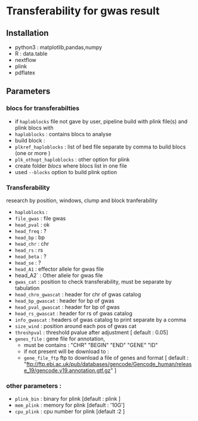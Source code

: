 # Transferability for gwas result

## Installation
* python3 : matplotlib,pandas,numpy
* R : data.table
* nextflow
* plink
* pdflatex

## Parameters
###

### blocs for transferabilties
* if `haploblocks` file not gave by user, pipeline build with plink file(s) and plink blocs with 
* `haploblocks` : contains blocs to analyse
* build block :
 * `plkref_haploblocks` : list of bed file separate by comma to build blocs (one or more )
 * `plk_othopt_haploblocks` : other option for plink 
 * create folder _blocs_ where blocs list in one file
 * used `--blocks` option to build plink option

### Transferability
research by position, windows, clump and block tranferability 
* `haploblocks` : 
* `file_gwas` : file gwas
 * `head_pval` : ok
 * `head_freq` : ?
 * `head_bp` : bp 
 * `head_chr` : chr
 * `head_rs` : rs
 * `head_beta` : ?
 * `head_se`  : ?
 * `head_A1` :  effector allele for gwas file
 * head_A2` : Other allele for gwas file
* `gwas_cat` : position to check transferability, must be separate by tabulation
 * `head_chro_gwascat` : header for chr of gwas catalog
 * `head_bp_gwascat` : header for bp of gwas 
 * `head_pval_gwascat` : header for bp of gwas 
 * `head_rs_gwascat` : header for rs of gwas catalog
 * `info_gwascat` : headers of gwas catalog to print separate by a comma 
* `size_wind` : position around each pos of gwas cat
* `threshpval` : threshold pvalue after adjustment [ default : 0.05]
* `genes_file` : gene file for annotation, 
  * must be contains : "CHR"	"BEGIN"	"END"	"GENE"	"ID"
  * if not present will be download to :
  * `gene_file_ftp` ftp to download a file of genes and format [ default : "ftp://ftp.ebi.ac.uk/pub/databases/gencode/Gencode_human/release_19/gencode.v19.annotation.gtf.gz" ]


### other parameters :
  * `plink_bin` : binary for plink [default : plink ]
  * `mem_plink` : memory for plink [default : '10G']
  * `cpu_plink` : cpu number for plink [default :2 ]


